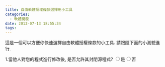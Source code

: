 ```yaml
---
title: 自由軟體授權條款選擇用小工具
categories:
  - 軟體開發
date: 2013-07-13 18:55:34
tags:
---
```


這是一個可以方便你快速選擇自由軟體授權條款的小工具.
請跟隨下面的小測驗進行.

<!--more-->

<div id="da">
1.當他人對您的程式進行修改後, 是否允許其封閉源程式?
<input type="radio" name="radio1" id="a1" onclick="jQuery('.chooser2,.chooser3,.choosed').hide('fast');jQuery('#da2').slideUp('fast');jQuery('#da1').show(500);" value="a">是</input><input type="radio" name="radio1" id="a2"  onclick="jQuery('.chooser2,.chooser3,.choosed').hide('fast');jQuery('#da1').slideUp('fast');jQuery('#da2').show(500);" value="a">否</input>
</div>

<div id="da1" class="chooser2" style="display:none;">
2.被修改後的文件是否必須放置版權說明?
<input type="radio" name="radio2" id="a11" onclick="jQuery('.chooser3,.choosed').hide('fast');jQuery('#da12').slideUp('fast');jQuery('#da11').show(500);" value="a">是</input><input type="radio" name="radio2" id="a12" onclick="jQuery('.chooser3,.choosed').hide('fast');jQuery('#da11').slideUp('fast');jQuery('#da12').show(500);" value="a">否</input>
</div>

<div id="da11" class="choosed" style="display:none;">
選擇**Apache許可證(Apache License)**
[http://www.apache.org/licenses/](http://www.apache.org/licenses/)
</div>

<div id="da12" class="chooser3" style="display:none;">
3.衍生版本是否可以使用你的名義進行銷售?
<input type="radio" name="radio3" id="a121" onclick="jQuery('.choosed').hide('fast');jQuery('#da122').slideUp('fast');jQuery('#da121').show(500);" value="a">是</input><input type="radio" name="radio3" id="a122" onclick="jQuery('.choosed').hide('fast');jQuery('#da121').slideUp('fast');jQuery('#da122').show(500);" value="a">否</input>
</div>

<div id="da121" class="choosed" style="display:none;">
選擇**MIT授權條款 (The MIT License) **
[http://opensource.org/licenses/mit-license.php](http://opensource.org/licenses/mit-license.php)
</div>

<div id="da122" class="choosed" style="display:none;">
選擇**BSD授權條款 (Berkeley Software Distribution license) **
[http://www.opensource.org/licenses/bsd-license.php](http://www.opensource.org/licenses/bsd-license.php)
</div>

<div id="da2" class="chooser2" style="display:none;">
2.新增代碼是否採用相同許可證?
<input type="radio" name="radio2" id="a21" onclick="jQuery('.chooser3,.choosed').hide('fast');jQuery('#da22').slideUp('fast');jQuery('#da21').show(500);" value="a">是</input><input type="radio" name="radio2" id="a22" onclick="jQuery('.chooser3,.choosed').hide('fast');jQuery('#da21').slideUp('fast');jQuery('#da22').show(500);" value="a">否</input>
</div>

<div id="da21" class="choosed" style="display:none;">
選擇**GNU 通用公眾授權條款 (GNU General Public License) **
[http://www.gnu.org/licenses/gpl.html](http://www.gnu.org/licenses/gpl.html)
</div>

<div id="da22" class="chooser3" style="display:none;">
3.是否需要對源程式的修改之處提供說明文檔?
<input type="radio" name="radio3" id="a221" onclick="jQuery('.choosed').hide('fast');jQuery('#da222').slideUp('fast');jQuery('#da221').show(500);" value="a">是</input><input type="radio" name="radio3" id="a222" onclick="jQuery('.choosed').hide('fast');jQuery('#da221').slideUp('fast');jQuery('#da222').show(500);" value="a">否</input>
</div>

<div id="da221" class="choosed" style="display:none;">
選擇**Mozilla公共許可證 (Mozilla Public License) **
[http://www.mozilla.org/MPL/](http://www.mozilla.org/MPL/)
</div>

<div id="da222" class="choosed" style="display:none;">
選擇**GNU宽通用公共许可证 (GNU Lesser General Public License) **
[http://www.gnu.org/licenses/lgpl.html](http://www.gnu.org/licenses/lgpl.html)
</div>

